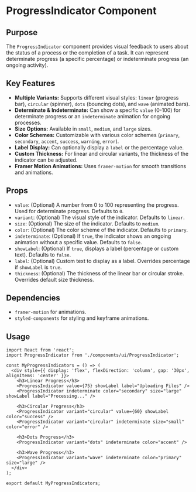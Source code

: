 # ProgressIndicator Component

## Purpose
The `ProgressIndicator` component provides visual feedback to users about the status of a process or the completion of a task. It can represent determinate progress (a specific percentage) or indeterminate progress (an ongoing activity).

## Key Features
- **Multiple Variants:** Supports different visual styles: `linear` (progress bar), `circular` (spinner), `dots` (bouncing dots), and `wave` (animated bars).
- **Determinate & Indeterminate:** Can show a specific `value` (0-100) for determinate progress or an `indeterminate` animation for ongoing processes.
- **Size Options:** Available in `small`, `medium`, and `large` sizes.
- **Color Schemes:** Customizable with various color schemes (`primary`, `secondary`, `accent`, `success`, `warning`, `error`).
- **Label Display:** Can optionally display a `label` or the percentage value.
- **Custom Thickness:** For linear and circular variants, the thickness of the indicator can be adjusted.
- **Framer Motion Animations:** Uses `framer-motion` for smooth transitions and animations.

## Props
- `value`: (Optional) A number from 0 to 100 representing the progress. Used for determinate progress. Defaults to `0`.
- `variant`: (Optional) The visual style of the indicator. Defaults to `linear`.
- `size`: (Optional) The size of the indicator. Defaults to `medium`.
- `color`: (Optional) The color scheme of the indicator. Defaults to `primary`.
- `indeterminate`: (Optional) If `true`, the indicator shows an ongoing animation without a specific value. Defaults to `false`.
- `showLabel`: (Optional) If `true`, displays a label (percentage or custom text). Defaults to `false`.
- `label`: (Optional) Custom text to display as a label. Overrides percentage if `showLabel` is `true`.
- `thickness`: (Optional) The thickness of the linear bar or circular stroke. Overrides default size thickness.

## Dependencies
- `framer-motion` for animations.
- `styled-components` for styling and keyframe animations.

## Usage
```tsx
import React from 'react';
import ProgressIndicator from './components/ui/ProgressIndicator';

const MyProgressIndicators = () => (
  <div style={{ display: 'flex', flexDirection: 'column', gap: '30px', alignItems: 'center' }}>
    <h3>Linear Progress</h3>
    <ProgressIndicator value={75} showLabel label="Uploading Files" />
    <ProgressIndicator indeterminate color="secondary" size="large" showLabel label="Processing..." />

    <h3>Circular Progress</h3>
    <ProgressIndicator variant="circular" value={60} showLabel color="success" />
    <ProgressIndicator variant="circular" indeterminate size="small" color="error" />

    <h3>Dots Progress</h3>
    <ProgressIndicator variant="dots" indeterminate color="accent" />

    <h3>Wave Progress</h3>
    <ProgressIndicator variant="wave" indeterminate color="primary" size="large" />
  </div>
);

export default MyProgressIndicators;
```